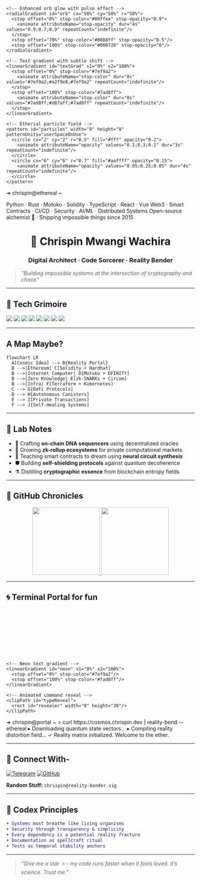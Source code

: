 <p align="center">
<svg xmlns="http://www.w3.org/2000/svg" 
     width="720" height="160" viewBox="0 0 720 160" 
     preserveAspectRatio="xMidYMid meet" 
     role="img" aria-label="Chrispin-m — terminal banner">
  <defs>
    <!-- Enhanced background gradient with cosmic shift -->
    <linearGradient id="bgGrad" x1="0%" y1="0%" x2="100%" y2="100%">
      <stop offset="0%" stop-color="#0a1028">
        <animate attributeName="stop-color" dur="12s" values="#0a1028;#0c1a40;#071634;#0a1028" repeatCount="indefinite" />
      </stop>
      <stop offset="100%" stop-color="#071c3a">
        <animate attributeName="stop-color" dur="15s" values="#071c3a;#0a2548;#0d1430;#071c3a" repeatCount="indefinite" />
      </stop>
    </linearGradient>
    
    <!-- Enhanced orb glow with pulse effect -->
    <radialGradient id="orb" cx="50%" cy="50%" r="50%">
      <stop offset="0%" stop-color="#00ffea" stop-opacity="0.9">
        <animate attributeName="stop-opacity" dur="4s" values="0.9;0.7;0.9" repeatCount="indefinite"/>
      </stop>
      <stop offset="70%" stop-color="#0088ff" stop-opacity="0.5"/>
      <stop offset="100%" stop-color="#000720" stop-opacity="0"/>
    </radialGradient>
    
    <!-- Text gradient with subtle shift -->
    <linearGradient id="textGrad" x1="0%" x2="100%">
      <stop offset="0%" stop-color="#7ef9a2">
        <animate attributeName="stop-color" dur="8s" values="#7ef9a2;#a2f9e8;#7ef9a2" repeatCount="indefinite"/>
      </stop>
      <stop offset="100%" stop-color="#7ad8ff">
        <animate attributeName="stop-color" dur="8s" values="#7ad8ff;#d87aff;#7ad8ff" repeatCount="indefinite"/>
      </stop>
    </linearGradient>
    
    <!-- Etherial particle field -->
    <pattern id="particles" width="8" height="8" patternUnits="userSpaceOnUse">
      <circle cx="2" cy="2" r="0.5" fill="#fff" opacity="0.2">
        <animate attributeName="opacity" values="0.1;0.3;0.1" dur="3s" repeatCount="indefinite"/>
      </circle>
      <circle cx="6" cy="6" r="0.7" fill="#aaffff" opacity="0.15">
        <animate attributeName="opacity" values="0.05;0.25;0.05" dur="4s" repeatCount="indefinite"/>
      </circle>
    </pattern>
  </defs>

  <!-- Background with cosmic gradient -->
  <rect width="100%" height="100%" rx="16" fill="url(#bgGrad)"/>
  
  <!-- Particle overlay -->
  <rect width="100%" height="100%" rx="16" fill="url(#particles)" opacity="0.4"/>
  
  <!-- Etherial orbs with floating paths -->
  <g opacity="0.85" filter="url(#glow)">
    <circle cx="120" cy="40" r="36" fill="url(#orb)">
      <animateMotion path="M0,0 C30,-15 10,40 -20,30 0,0" dur="18s" repeatCount="indefinite"/>
      <animate attributeName="r" values="36;40;36" dur="8s" repeatCount="indefinite"/>
    </circle>
    <circle cx="600" cy="100" r="24" fill="url(#orb)">
      <animateMotion path="M0,0 C-25,15 10,-30 5,20 0,0" dur="16s" repeatCount="indefinite"/>
      <animate attributeName="opacity" values="0.7;0.9;0.7" dur="5s" repeatCount="indefinite"/>
    </circle>
    <circle cx="400" cy="120" r="18" fill="url(#orb)">
      <animateMotion path="M0,0 C15,-20 -10,15 0,0" dur="14s" repeatCount="indefinite"/>
      <animate attributeName="r" values="18;22;18" dur="6s" repeatCount="indefinite"/>
    </circle>
  </g>

  <!-- Terminal header with warp effect -->
  <text x="32" y="48" font-family="'SF Mono','Fira Code',monospace" 
        font-weight="700" font-size="18" fill="url(#textGrad)">
    ➜ chrispin@ethereal ~
    <animateTransform attributeName="transform" type="skewX" values="0;-2;0;2;0" dur="15s" repeatCount="indefinite"/>
  </text>

  <!-- Pulsing cursor -->
  <rect x="268" y="34" width="8" height="16" rx="2" fill="#7ef9a2">
    <animate attributeName="opacity" values="1;0.2;1" dur="1.2s" repeatCount="indefinite"/>
    <animate attributeName="width" values="8;12;8" dur="1.5s" repeatCount="indefinite"/>
  </rect>

  <!-- Floating tech lines -->
  <text x="32" y="80" font-family="'Fira Code',monospace" font-size="12" fill="#c0d7ff" opacity="1">
    <tspan>Python · Rust · Motoko · Solidity · TypeScript · React · Vue</tspan>
    <animate attributeName="opacity" values="0.8;1;0.8" dur="6s" repeatCount="indefinite"/>
    <animateTransform attributeName="transform" type="translate" values="0,0;0,-2;0,0" dur="3s" repeatCount="indefinite"/>
  </text>

  <text x="32" y="102" font-family="'Fira Code',monospace" font-size="12" fill="#c0d7ff" opacity="0.9">
    <tspan>Web3 · Smart Contracts · CI/CD · Security · AI/ML · Distributed Systems</tspan>
    <animate attributeName="opacity" values="0.7;0.9;0.7" dur="7s" repeatCount="indefinite"/>
    <animateTransform attributeName="transform" type="translate" values="0,0;0,2;0,0" dur="4s" repeatCount="indefinite"/>
  </text>

  <text x="32" y="124" font-family="'Fira Code',monospace" font-size="12" fill="#c0d7ff" opacity="0.85">
    <tspan>Open-source alchemist 🔮 · Shipping impossible things since 2015</tspan>
    <animate attributeName="opacity" values="0.6;0.85;0.6" dur="5s" repeatCount="indefinite"/>
    <animateTransform attributeName="transform" type="translate" values="0,0;0,-1;0,0" dur="2s" repeatCount="indefinite"/>
  </text>

  <!-- Etherial top glow -->
  <rect width="100%" height="4" fill="url(#textGrad)" opacity="0.1">
    <animate attributeName="opacity" values="0.05;0.15;0.05" dur="6s" repeatCount="indefinite"/>
  </rect>
  
  <!-- Glow filter for orbs -->
  <filter id="glow" x="-50%" y="-50%" width="200%" height="200%">
    <feGaussianBlur stdDeviation="4" result="coloredBlur"/>
    <feMerge>
      <feMergeNode in="coloredBlur"/>
      <feMergeNode in="SourceGraphic"/>
    </feMerge>
  </filter>
</svg>
</p>

<h1 align="center">🌌 Chrispin Mwangi Wachira</h1>
<h3 align="center">Digital Architect · Code Sorcerer · Reality Bender</h3>

> *"Building impossible systems at the intersection of cryptography and chaos"*

---

## 🔮 Tech Grimoire

![](https://img.shields.io/badge/Python-364A9E?style=for-the-badge&logo=python&logoColor=white)
![](https://img.shields.io/badge/Rust-000000?style=for-the-badge&logo=rust&logoColor=white)
![](https://img.shields.io/badge/Motoko-7E57C2?style=for-the-badge&logo=internet-computer&logoColor=white)
![](https://img.shields.io/badge/Solidity-363636?style=for-the-badge&logo=ethereum&logoColor=white)
![](https://img.shields.io/badge/TypeScript-007ACC?style=for-the-badge&logo=typescript&logoColor=white)
![](https://img.shields.io/badge/React-61DAFB?style=for-the-badge&logo=react&logoColor=000)
![](https://img.shields.io/badge/Kubernetes-326CE5?style=for-the-badge&logo=kubernetes&logoColor=white)
![](https://img.shields.io/badge/Web3-F16822?style=for-the-badge&logo=web3.js&logoColor=white)

---

## A Map Maybe?

```mermaid
flowchart LR
  A[Cosmic Idea] --> B{Reality Portal}
  B -->|Ethereum| C[Solidity + Hardhat]
  B -->|Internet Computer| D[Motoko + DFINITY]
  B -->|Zero Knowledge| E[zk-SNARKs + Circom]
  B -->|Infra| F[Terraform + Kubernetes]
  C --> G[DeFi Protocols]
  D --> H[Autonomous Canisters]
  E --> I[Private Transactions]
  F --> J[Self-Healing Systems]
```

---

## 🧪 Lab Notes

- 🔭 Crafting **on-chain DNA sequencers** using decentralized oracles
- 🌱 Growing **zk-rollup ecosystems** for private computational markets
- 🧠 Teaching smart contracts to dream using **neural circuit synthesis**
- 🛡️ Building **self-shielding protocols** against quantum decoherence
- ⚗️ Distilling **cryptographic essence** from blockchain entropy fields

---

## 📜 GitHub Chronicles

<!-- GitHub stats with ethereal theme -->
<p align="center">
  <a href="https://github.com/Chrispin-m">
    <img height="180em" src="https://github-readme-stats.vercel.app/api?username=Chrispin-m&show_icons=true&theme=radical&count_private=true&bg_color=0d1117&border_color=7e57c2&title_color=7ef9a2&icon_color=7ad8ff"/>
    <img height="180em" src="https://github-readme-streak-stats.herokuapp.com/?user=Chrispin-m&theme=dark&background=0d1117&ring=7e57c2&fire=7ef9a2&currStreakLabel=7ad8ff&date_format=%5BY%5D"/>
  </a>
</p>

---

## 🌀 Terminal Portal for fun

<p align="center">
<svg xmlns="http://www.w3.org/2000/svg" width="720" height="180" viewBox="0 0 720 180" preserveAspectRatio="xMidYMid meet">
  <defs>
    <!-- Terminal glow gradient -->
    <linearGradient id="terminalGrad" x1="0%" y1="0%" x2="0%" y2="100%">
      <stop offset="0%" stop-color="#0a1a2a" stop-opacity="0.9"/>
      <stop offset="100%" stop-color="#07162a" stop-opacity="0.95"/>
    </linearGradient>
    
    <!-- Neon text gradient -->
    <linearGradient id="neon" x1="0%" x2="100%">
      <stop offset="0%" stop-color="#7ef9a2"/>
      <stop offset="100%" stop-color="#7ad8ff"/>
    </linearGradient>
    
    <!-- Animated command reveal -->
    <clipPath id="typeReveal">
      <rect id="revealer" width="0" height="30"/>
    </clipPath>
  </defs>
  
  <!-- Terminal body -->
  <rect x="20" y="20" width="680" height="140" rx="10" fill="url(#terminalGrad)" stroke="#2a3f5f" stroke-width="1"/>
  
  <!-- Header -->
  <text x="40" y="50" font-family="'Fira Code',monospace" font-size="16" fill="url(#neon)">
    ➜ chrispin@portal ~
  </text>
  
  <!-- Command line with typing effect -->
  <g transform="translate(40, 90)">
    <g clip-path="url(#typeReveal)">
      <text font-family="'Fira Code',monospace" font-size="14" fill="#c0d7ff">
        > curl https://cosmos.chrispin.dev | reality-bend --ethereal
      </text>
    </g>
    <rect x="0" y="-10" width="2" height="20" fill="url(#neon)">
      <animate attributeName="opacity" values="1;0" dur="0.7s" repeatCount="indefinite"/>
      <animate attributeName="x" from="0" to="440" begin="3s" dur="0.1s" fill="freeze"/>
    </rect>
  </g>
  
  <!-- Output lines -->
  <text x="40" y="120" font-family="'Fira Code',monospace" font-size="12" fill="#a0b0ff" opacity="0">
    ▸ Downloading quantum state vectors...
    <animate attributeName="opacity" begin="3.5s" values="0;1" dur="0.3s" fill="freeze"/>
  </text>
  
  <text x="40" y="140" font-family="'Fira Code',monospace" font-size="12" fill="#a0b0ff" opacity="0">
    ▸ Compiling reality distortion field... 
    <animate attributeName="opacity" begin="4s" values="0;1" dur="0.3s" fill="freeze"/>
    <animate attributeName="fill" values="#a0b0ff;#7ef9a2" begin="5s" dur="1s" fill="freeze"/>
  </text>
  
  <text x="40" y="160" font-family="'Fira Code',monospace" font-size="12" fill="#7ef9a2" opacity="0">
    ✓ Reality matrix initialized. Welcome to the ether.
    <animate attributeName="opacity" begin="5.5s" values="0;1" dur="0.5s" fill="freeze"/>
  </text>
  
  <!-- Animate the revealer -->
  <animate href="#revealer" 
           attributeName="width" 
           from="0" 
           to="440" 
           dur="3s" 
           begin="0.5s" 
           fill="freeze"/>
  
  <!-- Floating particles -->
  <circle cx="100" cy="70" r="1.5" fill="#7ad8ff" opacity="0.7">
    <animateMotion path="M0,0 C20,15 -10,20 0,0" dur="9s" repeatCount="indefinite"/>
  </circle>
  
  <!-- Terminal glow effect -->
  <rect x="20" y="20" width="680" height="140" rx="10" fill="none" stroke="url(#neon)" stroke-width="0.5" opacity="0.15">
    <animate attributeName="opacity" values="0.1;0.2;0.1" dur="4s" repeatCount="indefinite"/>
  </rect>
</svg>
</p>

---

## 🌌 Connect With-

[![Telegram](https://img.shields.io/badge/Telegram-2CA5E0?style=for-the-badge&logo=telegram&logoColor=white)](https://t.me/Cspiny)
[![GitHub](https://img.shields.io/badge/GitHub-100000?style=for-the-badge&logo=github&logoColor=white)](https://github.com/Chrispin-m)

**Random Stuff:** `chrispin@reality-bender.sig`

---

## 🧬 Codex Principles

```diff
+ Systems must breathe like living organisms
+ Security through transparency & simplicity
+ Every dependency is a potential reality fracture
+ Documentation as spellcraft ritual
+ Tests as temporal stability anchors
```

---

> *"Give me a star ⭐ - my code runs faster when it feels loved. It’s science. Trust me."*
```
